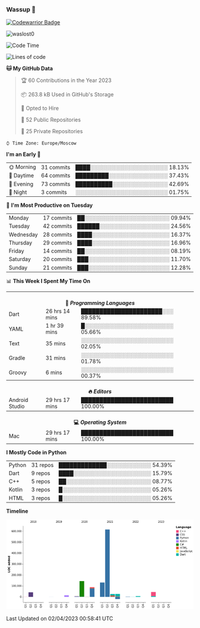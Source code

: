 ### Wassup 👋

[![Codewarrior Badge](https://www.codewars.com/users/waslost/badges/small)](https://www.codewars.com/users/waslost)

<p align="left"> <img src="https://komarev.com/ghpvc/?username=waslost0" alt="waslost0" /></p>

<!--START_SECTION:waka-->
![Code Time](http://img.shields.io/badge/Code%20Time-2%2C383%20hrs%2032%20mins-blue)

![Lines of code](https://img.shields.io/badge/From%20Hello%20World%20I%27ve%20Written-1%20Million%20lines%20of%20code-blue)

**🐱 My GitHub Data** 

> 🏆 60 Contributions in the Year 2023
 > 
> 📦 263.8 kB Used in GitHub's Storage 
 > 
> 💼 Opted to Hire
 > 
> 📜 52 Public Repositories 
 > 
> 🔑 25 Private Repositories  
 > 
`⌚︎ Time Zone: Europe/Moscow`

**I'm an Early 🐤** 

<table>
 <tr><td>🌞 Morning</td><td>31 commits</td><td>████░░░░░░░░░░░░░░░░░░░░░ 18.13%</td></tr>
 <tr><td>🌆 Daytime</td><td>64 commits</td><td>█████████░░░░░░░░░░░░░░░░ 37.43%</td></tr>
 <tr><td>🌃 Evening</td><td>73 commits</td><td>██████████░░░░░░░░░░░░░░░ 42.69%</td></tr>
 <tr><td>🌙 Night</td><td>3 commits</td><td>░░░░░░░░░░░░░░░░░░░░░░░░░ 01.75%</td></tr>
</table>

📅 **I'm Most Productive on Tuesday** 

<table>
 <tr><td>Monday</td><td>17 commits</td><td>██░░░░░░░░░░░░░░░░░░░░░░░ 09.94%</td></tr>
 <tr><td>Tuesday</td><td>42 commits</td><td>██████░░░░░░░░░░░░░░░░░░░ 24.56%</td></tr>
 <tr><td>Wednesday</td><td>28 commits</td><td>████░░░░░░░░░░░░░░░░░░░░░ 16.37%</td></tr>
 <tr><td>Thursday</td><td>29 commits</td><td>████░░░░░░░░░░░░░░░░░░░░░ 16.96%</td></tr>
 <tr><td>Friday</td><td>14 commits</td><td>██░░░░░░░░░░░░░░░░░░░░░░░ 08.19%</td></tr>
 <tr><td>Saturday</td><td>20 commits</td><td>███░░░░░░░░░░░░░░░░░░░░░░ 11.70%</td></tr>
 <tr><td>Sunday</td><td>21 commits</td><td>███░░░░░░░░░░░░░░░░░░░░░░ 12.28%</td></tr>
</table>

📊 **This Week I Spent My Time On** 

<table>
<tr><th colspan="3"><br>💬 <i>Programming Languages</i></th></tr> 
 <tr><td>Dart</td><td>26 hrs 14 mins</td><td>██████████████████████░░░ 89.58%</td></tr>
 <tr><td>YAML</td><td>1 hr 39 mins</td><td>█░░░░░░░░░░░░░░░░░░░░░░░░ 05.66%</td></tr>
 <tr><td>Text</td><td>35 mins</td><td>░░░░░░░░░░░░░░░░░░░░░░░░░ 02.05%</td></tr>
 <tr><td>Gradle</td><td>31 mins</td><td>░░░░░░░░░░░░░░░░░░░░░░░░░ 01.78%</td></tr>
 <tr><td>Groovy</td><td>6 mins</td><td>░░░░░░░░░░░░░░░░░░░░░░░░░ 00.37%</td></tr>

<tr><th colspan="3"><br>🔥 <i>Editors</i></th></tr> 
 <tr><td>Android Studio</td><td>29 hrs 17 mins</td><td>█████████████████████████ 100.00%</td></tr>

<tr><th colspan="3"><br>💻 <i>Operating System</i></th></tr> 
 <tr><td>Mac</td><td>29 hrs 17 mins</td><td>█████████████████████████ 100.00%</td></tr>
</table>

**I Mostly Code in Python** 

<table>
 <tr><td>Python</td><td>31 repos</td><td>█████████████░░░░░░░░░░░░ 54.39%</td></tr>
 <tr><td>Dart</td><td>9 repos</td><td>████░░░░░░░░░░░░░░░░░░░░░ 15.79%</td></tr>
 <tr><td>C++</td><td>5 repos</td><td>██░░░░░░░░░░░░░░░░░░░░░░░ 08.77%</td></tr>
 <tr><td>Kotlin</td><td>3 repos</td><td>█░░░░░░░░░░░░░░░░░░░░░░░░ 05.26%</td></tr>
 <tr><td>HTML</td><td>3 repos</td><td>█░░░░░░░░░░░░░░░░░░░░░░░░ 05.26%</td></tr>
</table>


**Timeline**

![Chart not found](https://raw.githubusercontent.com/waslost0/waslost0/master/charts/bar_graph.png) 


 Last Updated on 02/04/2023 00:58:41 UTC
<!--END_SECTION:waka-->


